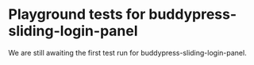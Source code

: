 # Playground tests for buddypress-sliding-login-panel
We are still awaiting the first test run for buddypress-sliding-login-panel.

